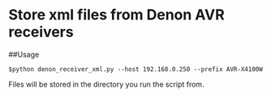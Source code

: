 # Store xml files from Denon AVR receivers
##Usage

```$python denon_receiver_xml.py --host 192.168.0.250 --prefix AVR-X4100W```

Files will be stored in the directory you run the script from.